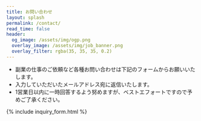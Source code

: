 ```yaml
---
title: お問い合わせ
layout: splash
permalink: /contact/
read_time: false
header:
  og_image: /assets/img/ogp.png
  overlay_image: /assets/img/job_banner.png
  overlay_filter: rgba(35, 35, 35, 0.2)
---
```


- 副業の仕事のご依頼など各種お問い合わせは下記のフォームからお願いいたします。
- 入力していただいたメールアドレス宛に返信いたします。
- 1営業日以内に一時回答するよう努めますが、ベストエフォートですので予めご了承ください。

{% include inquiry_form.html %}
